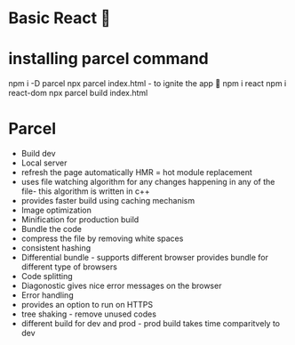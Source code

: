 # Basic React 🚀

# installing parcel command

npm i -D parcel
npx parcel index.html - to ignite the app 🎇
npm i react
npm i react-dom
npx parcel build index.html

# Parcel

- Build dev
- Local server
- refresh the page automatically HMR = hot module replacement
- uses file watching algorithm for any changes happening in any of the file- this algorithm is written in c++
- provides faster build using caching mechanism
- Image optimization
- Minification for production build
- Bundle the code
- compress the file by removing white spaces
- consistent hashing
- Differential bundle - supports different browser provides bundle for different type of browsers
- Code splitting
- Diagonostic gives nice error messages on the browser
- Error handling
- provides an option to run on HTTPS
- tree shaking - remove unused codes
- different build for dev and prod - prod build takes time comparitvely to dev

